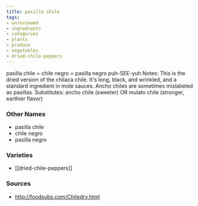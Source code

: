 ```yaml
---
title: pasilla chile
tags:
- unreviewed
- ingredients
- categories
- plants
- produce
- vegetables
- dried-chile-peppers
---
```

pasilla chile = chile negro = pasilla negro puh-SEE-yuh Notes: This is the dried version of the chilaca chile. It's long, black, and wrinkled, and a standard ingredient in mole sauces. Ancho chiles are sometimes mislabeled as pasillas. Substitutes: ancho chile (sweeter) OR mulato chile (stronger, earthier flavor)

### Other Names

* pasilla chile
* chile negro
* pasilla negro

### Varieties

* [[dried-chile-peppers]]

### Sources
* http://foodsubs.com/Chiledry.html
